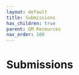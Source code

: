 ```yaml
---
layout: default
title: Submissions
has_children: true
parent: GM Resources
nav_order: 100
---
```


# Submissions
